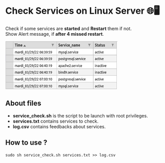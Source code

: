# Check Services on Linux Server 🌐🖥

Check if some services are <b>started</b> and <b>Restart</b> them if not. <br/>
Show Alert message, if <b>after 4 missed restart</b>.

<img src="log.png" alt="grapic" width="350" height="150"/>

## About files

<ul>
    <li> <b>service_check.sh</b> is the script to be launch with root privileges.
    <li> <b>services.txt</b> contains services to check.
    <li> <b>log.csv</b> contains feedbacks about services.
</ul>

## How to use ?

```
sudo sh service_check.sh services.txt >> log.csv
```

